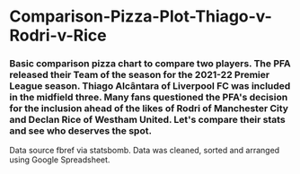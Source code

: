 # Comparison-Pizza-Plot-Thiago-v-Rodri-v-Rice
### Basic comparison pizza chart to compare two players. The PFA released their Team of the season for the 2021-22 Premier League season. Thiago Alcântara of Liverpool FC was included in the midfield three. Many fans questioned the PFA's decision for the inclusion ahead of the likes of Rodri of Manchester City and Declan Rice of Westham United. Let's compare their stats and see who deserves the spot.
Data source fbref via statsbomb. Data was cleaned, sorted and arranged using Google Spreadsheet.
